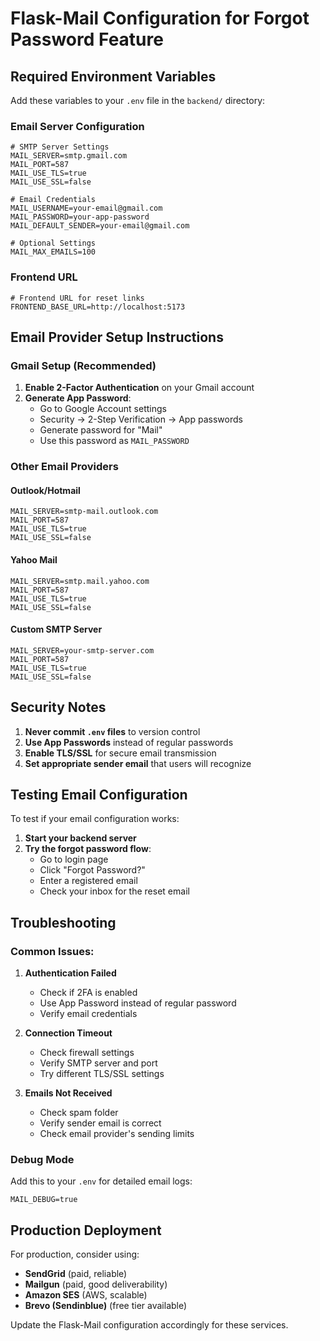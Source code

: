 # Flask-Mail Configuration for Forgot Password Feature

## Required Environment Variables

Add these variables to your `.env` file in the `backend/` directory:

### Email Server Configuration
```env
# SMTP Server Settings
MAIL_SERVER=smtp.gmail.com
MAIL_PORT=587
MAIL_USE_TLS=true
MAIL_USE_SSL=false

# Email Credentials
MAIL_USERNAME=your-email@gmail.com
MAIL_PASSWORD=your-app-password
MAIL_DEFAULT_SENDER=your-email@gmail.com

# Optional Settings
MAIL_MAX_EMAILS=100
```

### Frontend URL
```env
# Frontend URL for reset links
FRONTEND_BASE_URL=http://localhost:5173
```

## Email Provider Setup Instructions

### Gmail Setup (Recommended)
1. **Enable 2-Factor Authentication** on your Gmail account
2. **Generate App Password**:
   - Go to Google Account settings
   - Security → 2-Step Verification → App passwords
   - Generate password for "Mail"
   - Use this password as `MAIL_PASSWORD`

### Other Email Providers

#### Outlook/Hotmail
```env
MAIL_SERVER=smtp-mail.outlook.com
MAIL_PORT=587
MAIL_USE_TLS=true
MAIL_USE_SSL=false
```

#### Yahoo Mail
```env
MAIL_SERVER=smtp.mail.yahoo.com
MAIL_PORT=587
MAIL_USE_TLS=true
MAIL_USE_SSL=false
```

#### Custom SMTP Server
```env
MAIL_SERVER=your-smtp-server.com
MAIL_PORT=587
MAIL_USE_TLS=true
MAIL_USE_SSL=false
```

## Security Notes

1. **Never commit `.env` files** to version control
2. **Use App Passwords** instead of regular passwords
3. **Enable TLS/SSL** for secure email transmission
4. **Set appropriate sender email** that users will recognize

## Testing Email Configuration

To test if your email configuration works:

1. **Start your backend server**
2. **Try the forgot password flow**:
   - Go to login page
   - Click "Forgot Password?"
   - Enter a registered email
   - Check your inbox for the reset email

## Troubleshooting

### Common Issues:

1. **Authentication Failed**
   - Check if 2FA is enabled
   - Use App Password instead of regular password
   - Verify email credentials

2. **Connection Timeout**
   - Check firewall settings
   - Verify SMTP server and port
   - Try different TLS/SSL settings

3. **Emails Not Received**
   - Check spam folder
   - Verify sender email is correct
   - Check email provider's sending limits

### Debug Mode
Add this to your `.env` for detailed email logs:
```env
MAIL_DEBUG=true
```

## Production Deployment

For production, consider using:
- **SendGrid** (paid, reliable)
- **Mailgun** (paid, good deliverability)
- **Amazon SES** (AWS, scalable)
- **Brevo (Sendinblue)** (free tier available)

Update the Flask-Mail configuration accordingly for these services.
